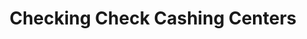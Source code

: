 ---
title: Checking Check Cashing Centers
slug: checking-check-cashing-centers
updated-on: '2024-05-30T13:44:31.749Z'
created-on: '2024-05-30T13:41:46.671Z'
published-on: '2024-05-30T13:54:32.469Z'
f_city-state-2:
- cms/city/highland-ca.md
- cms/city/glendora-ca.md
- cms/city/gardena-ca.md
- cms/city/riverside-ca.md
- cms/city/chino-ca.md
- cms/city/la-puente-ca.md
- cms/city/long-beach-ca.md
- cms/city/thousand-oaks-ca.md
- cms/city/moreno-valley-ca.md
f_locations:
- cms/payday-loan/checking-check-cashing-centers-14259.md
- cms/payday-loan/checking-check-cashing-centers-14260.md
- cms/payday-loan/checking-check-cashing-centers-14261.md
- cms/payday-loan/checking-check-cashing-centers-14262.md
- cms/payday-loan/checking-check-cashing-centers-14263.md
- cms/payday-loan/checking-check-cashing-centers-14264.md
- cms/payday-loan/checking-check-cashing-centers-14265.md
- cms/payday-loan/checking-check-cashing-centers-14266.md
- cms/payday-loan/checking-check-cashing-centers-14267.md
- cms/payday-loan/checking-check-cashing-centers-14268.md
- cms/payday-loan/checking-check-cashing-centers-14269.md
- cms/payday-loan/checking-check-cashing-centers-14270.md
- cms/payday-loan/checking-check-cashing-centers-14271.md
f_states:
- cms/state/california.md
layout: '[company].html'
tags: company
---